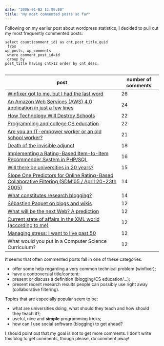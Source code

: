 ```yaml
---
date: "2006-01-02 12:00:00"
title: "My most commented posts so far"
---
```




Following on my earlier post about wordpress statistics, I decided to pull out my most frequently commented posts:

<code>select count(comment_id) as cnt,post_title,guid<br/>
from wp_posts, wp_comments<br/>
where comment_post_id=id<br/>
group by post_title having cnt>12 order by cnt desc;<br/>
</code>

post                     |number of comments       |
-------------------------|-------------------------|
[Winfixer got to me, but I had the last word](/lemire/blog/2005/09/02/winfixer-got-to-me-but-i-had-the-last-word/) |26                       |
[An Amazon Web Services (AWS) 4.0 application in just a few lines ](/lemire/blog/2004/09/26/an-amazon-web-services-aws-40-application-in-just-a-few-lines/) |24                       |
[How Technology Will Destroy Schools ](/lemire/blog/2004/09/30/how-technology-will-destroy-schools/) |22                       |
[Programming and college CS education ](/lemire/blog/2005/06/20/programming-and-college-cs-education/) |22                       |
[Are you an IT-empower worker or an old school worker? ](/lemire/blog/2005/03/29/are-you-an-it-empower-worker-or-an-old-school-worker/) |21                       |
[Death of the invisible adjunct ](/lemire/blog/2004/05/18/death-of-the-invisible-adjunct/) |18                       |
[Implementing a Rating-Based Item-to-Item Recommender System in PHP/SQL ](/lemire/blog/2005/01/24/implementing-a-rating-based-item-to-item-recommender-system-in-phpsql/) |16                       |
[Will there be universities in 20 years? ](/lemire/blog/2004/05/16/will-there-be-universities-in-20-years/) |15                       |
[Slope One Predictors for Online Rating-Based Collaborative Filtering (SDM&rsquo;05 / April 20-23th 2005) ](/lemire/blog/2005/01/09/slope-one-predictors-for-online-rating-based-collaborative-filtering/) |14                       |
[What constitutes research blogging? ](/lemire/blog/2005/04/06/what-constitutes-research-blogging/) |14                       |
[Sébastien Paquet on blogs and wikis ](/lemire/blog/2004/11/14/sebastien-paquet-on-blogs-and-wikis/) |12                       |
[What will be the next Web? A prediction ](/lemire/blog/2005/03/23/what-will-be-the-next-web-a-prediction/) |12                       |
[Current state of affairs in the XML world (according to me)](/lemire/blog/2005/01/02/current-state-of-affairs-in-the-xml-world-according-to-me/) |12                       |
[Managing stress: I want to live past 50 ](/lemire/blog/2005/04/18/managing-stress-i-want-to-live-past-50/) |12                       |
What would you put in a Computer Science Curriculum?  |12                       |


It seems that often commented posts fall in one of these categories:

- offer some help regarding a very common technical problem (winfixer);
- have a controversial title/content;
- present or discuss a definition (blogging/CS education/&hellip;);
- present recent research results people can possibly use right away (collaborative filtering).


Topics that are especially popular seem to be:

- what are universities doing, what should they teach and how should they teach it?;
- useful, nice and __simple__ programming tricks;
- how can I use social software (blogging) to get ahead?


I should point out that my goal is not to get more comments. I don&rsquo;t write this blog to get comments, though please, do comment away!

